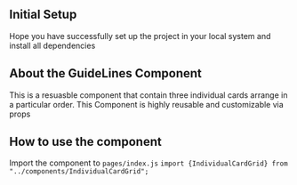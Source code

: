 ## Initial Setup

Hope you have successfully set up the project in your local system and install all dependencies

## About the GuideLines Component

This is a resuasble component that contain three individual cards arrange in a particular order. This Component is highly reusable and customizable via props

## How to use the component

Import the component to `pages/index.js`
`import {IndividualCardGrid} from "../components/IndividualCardGrid";`

